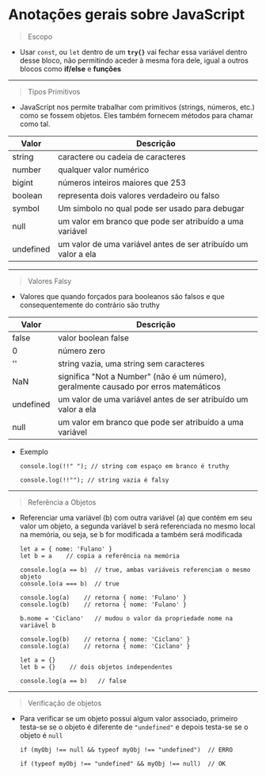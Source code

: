 # Anotações gerais sobre JavaScript

> Escopo

- Usar `const`, ou `let` dentro de um **`try{}`** vai fechar essa variável dentro desse bloco, não permitindo aceder à mesma fora dele, igual a outros blocos como **if/else** e **funções**

---

 > Tipos Primitivos

- JavaScript nos permite trabalhar com primitivos (strings, números, etc.) como se fossem objetos. Eles também fornecem métodos para chamar como tal.

Valor | Descrição
--- | ---
string | caractere ou cadeia de caracteres
number | qualquer valor numérico
bigint | números inteiros maiores que 253
boolean | representa dois valores verdadeiro ou falso 
symbol | Um símbolo no qual pode ser usado para debugar
null | um valor em branco que pode ser atribuído a uma variável
undefined | um valor de uma variável antes de ser atribuído um valor a ela

---

 > Valores Falsy

- Valores que quando forçados para booleanos são falsos e que consequentemente do contrário são truthy

Valor | Descrição
--- | ---
false | valor boolean false 
0 | número zero 
'' | string vazia, uma string sem caracteres 
NaN | significa "Not a Number" (não é um número), geralmente causado por erros matemáticos 
undefined | um valor de uma variável antes de ser atribuído um valor a ela 
null | um valor em branco que pode ser atribuído a uma variável

- Exemplo

      console.log(!!" "); // string com espaço em branco é truthy

      console.log(!!""); // string vazia é falsy

---

> Referência a Objetos

- Referenciar uma variável (b) com outra variável (a) que contém em seu valor um objeto, a segunda variável b será referenciada no mesmo local na memória, ou seja, se b for modificada a também será modificada

      let a = { nome: 'Fulano' }
      let b = a    // copia a referência na memória

      console.log(a == b)  // true, ambas variáveis referenciam o mesmo objeto
      console.lo(a === b)  // true
      
      console.log(a)    // retorna { nome: 'Fulano' }
      console.log(b)    // retorna { nome: 'Fulano' }
      
      b.nome = 'Ciclano'   // mudou o valor da propriedade nome na variável b
      
      console.log(b)    // retorna { nome: 'Ciclano' }
      console.log(a)    // retorna { nome: 'Ciclano' }

      let a = {}
      let b = {}    // dois objetos independentes

      console.log(a == b)   // false

---

> Verificação de objetos

- Para verificar se um objeto possui algum valor associado, primeiro testa-se se o objeto é diferente de `"undefined"` e depois testa-se se o objeto é `null`

      if (myObj !== null && typeof myObj !== "undefined")  // ERRO
      
      if (typeof myObj !== "undefined" && myObj !== null)  // OK
